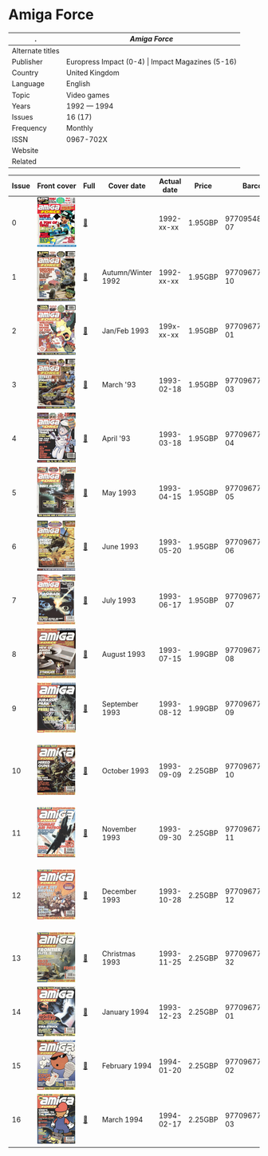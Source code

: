 # Amiga Force

. | _Amiga Force_
--- | ---
Alternate titles | 
Publisher | Europress Impact (0-4) &vert; Impact Magazines (5-16)
Country | United Kingdom
Language | English
Topic | Video games
Years | 1992 &mdash; 1994
Issues | 16 (17)
Frequency | Monthly
ISSN | 0967-702X
Website | 
Related | 

Issue | Front&nbsp;cover | Full | Cover date | Actual date | Price | Barcode | Extras
----- | ---------------- | ---- | ---------- | ----------- | ----- | ------- | ------
0|![0](amigaforce/00.png)|[🔗][0]||1992-xx-xx|1.95GBP|9770954867097-07|
1|![1](amigaforce/01.png)|[🔗][1]|Autumn/Winter 1992|1992-xx-xx|1.95GBP|9770967702002-10|
2|![2](amigaforce/02.png)|[🔗][2]|Jan/Feb 1993|199x-xx-xx|1.95GBP|9770967702002-01|Stickers
3|![3](amigaforce/03.png)|[🔗][3]|March '93|1993-02-18|1.95GBP|9770967702002-03|Battlecards
4|![4](amigaforce/04.png)|[🔗][4]|April '93|1993-03-18|1.95GBP|9770967702002-04|
5|![5](amigaforce/05.png)|[🔗][5]|May 1993|1993-04-15|1.95GBP|9770967702002-05|Battlecards
6|![6](amigaforce/06.png)|[🔗][6]|June 1993|1993-05-20|1.95GBP|9770967702002-06|Disk labels
7|![7](amigaforce/07.png)|[🔗][7]|July 1993|1993-06-17|1.95GBP|9770967702002-07|
8|![8](amigaforce/08.png)|[🔗][8]|August 1993|1993-07-15|1.99GBP|9770967702019-08|
9|![9](amigaforce/09.png)|[🔗][9]|September 1993|1993-08-12|1.99GBP|9770967702019-09|Tips cards
10|![10](amigaforce/10.png)|[🔗][10]|October 1993|1993-09-09|2.25GBP|9770967702996-10|![10](amigaforce/10e.png)<br>Tips book [🔗][10e]
11|![11](amigaforce/11.png)|[🔗][11]|November 1993|1993-09-30|2.25GBP|9770967702019-11|
12|![12](amigaforce/12.png)|[🔗][12]|December 1993|1993-10-28|2.25GBP|9770967702026-12|![12](amigaforce/12e.png)<br>Tips book [🔗][12e]
13|![13](amigaforce/13.png)|[🔗][13]|Christmas 1993|1993-11-25|2.25GBP|9770967702026-32|Calendar
14|![14](amigaforce/14.png)|[🔗][14]|January 1994|1993-12-23|2.25GBP|9770967702026-01|
15|![15](amigaforce/15.png)|[🔗][15]|February 1994|1994-01-20|2.25GBP|9770967702026-02|
16|![16](amigaforce/16.png)|[🔗][16]|March 1994|1994-02-17|2.25GBP|9770967702026-03|

[0]: https://archive.org/details/amiga-force-00
[1]: https://archive.org/details/amiga-force-01
[2]: https://archive.org/details/Amiga_Force_Issue_02_1993-02_Europress_Impact_GB
[3]: https://archive.org/details/amiga-force-03
[4]: https://archive.org/details/amiga-force-04
[5]: https://archive.org/details/amiga-force-05
[6]: https://archive.org/details/amiga-force-06
[7]: https://archive.org/details/amiga-force-07
[8]: https://archive.org/details/amiga-force-08
[9]: https://archive.org/details/amiga-force-09
[10]: https://archive.org/details/amiga-force-10
[11]: https://archive.org/details/amiga-force-11
[12]: https://archive.org/details/amiga-force-12
[13]: https://archive.org/details/amiga-force-13
[14]: https://archive.org/details/Amiga_Force_Issue_14_1994-01_Impact_Magazines_GB
[15]: https://archive.org/details/amiga-force-15
[16]: https://archive.org/details/amiga-force-16

[10e]: https://archive.org/details/Amiga_Force_Playing_Tips_Volume_1_1993-10_Impact_Magazines_GB_supplement_issue_10
[12e]: https://archive.org/details/Amiga_Force_Playing_Tips_Volume_2_1993-12_Impact_Magazines_GB_supplement_issue_12
